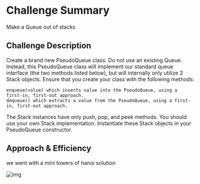 
# Challenge Summary
Make a Queue out of stacks

## Challenge Description

Create a brand new PseudoQueue class. Do not use an existing Queue. Instead, this PseudoQueue class will implement our standard queue interface (the two methods listed below), but will internally only utilize 2 Stack objects. Ensure that you create your class with the following methods:

    enqueue(value) which inserts value into the PseudoQueue, using a first-in, first-out approach.
    dequeue() which extracts a value from the PseudoQueue, using a first-in, first-out approach.

The Stack instances have only push, pop, and peek methods. You should use your own Stack implementation. Instantiate these Stack objects in your PseudoQueue constructor.

## Approach & Efficiency

we went with a mini towers of hanoi solution


![img](https://raw.githubusercontent.com/austin-wood-401-advanced-javascript/data-structures-and-algorithms/master/challenges/queueWithStacks/assets/queue_with_stacks.jpg)


